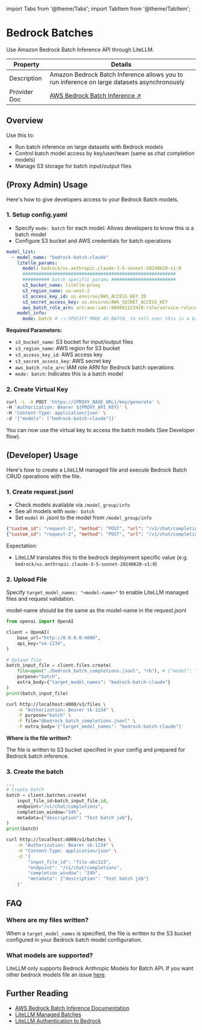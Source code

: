 import Tabs from '@theme/Tabs';
import TabItem from '@theme/TabItem';

# Bedrock Batches

Use Amazon Bedrock Batch Inference API through LiteLLM.

| Property | Details |
|----------|---------|
| Description | Amazon Bedrock Batch Inference allows you to run inference on large datasets asynchronously |
| Provider Doc | [AWS Bedrock Batch Inference ↗](https://docs.aws.amazon.com/bedrock/latest/userguide/batch-inference.html) |

## Overview

Use this to:

- Run batch inference on large datasets with Bedrock models
- Control batch model access by key/user/team (same as chat completion models)
- Manage S3 storage for batch input/output files

## (Proxy Admin) Usage

Here's how to give developers access to your Bedrock Batch models.

### 1. Setup config.yaml

- Specify `mode: batch` for each model: Allows developers to know this is a batch model
- Configure S3 bucket and AWS credentials for batch operations

```yaml showLineNumbers title="litellm_config.yaml"
model_list:
  - model_name: "bedrock-batch-claude"
    litellm_params:
      model: bedrock/us.anthropic.claude-3-5-sonnet-20240620-v1:0
      #########################################################
      ########## batch specific params ########################
      s3_bucket_name: litellm-proxy
      s3_region_name: us-west-2
      s3_access_key_id: os.environ/AWS_ACCESS_KEY_ID
      s3_secret_access_key: os.environ/AWS_SECRET_ACCESS_KEY
      aws_batch_role_arn: arn:aws:iam::888602223428:role/service-role/AmazonBedrockExecutionRoleForAgents_BB9HNW6V4CV
    model_info: 
      mode: batch # 👈 SPECIFY MODE AS BATCH, to tell user this is a batch model
```

**Required Parameters:**
- `s3_bucket_name`: S3 bucket for input/output files
- `s3_region_name`: AWS region for S3 bucket
- `s3_access_key_id`: AWS access key
- `s3_secret_access_key`: AWS secret key
- `aws_batch_role_arn`: IAM role ARN for Bedrock batch operations
- `mode: batch`: Indicates this is a batch model

### 2. Create Virtual Key

```bash showLineNumbers title="create_virtual_key.sh"
curl -L -X POST 'https://{PROXY_BASE_URL}/key/generate' \
-H 'Authorization: Bearer ${PROXY_API_KEY}' \
-H 'Content-Type: application/json' \
-d '{"models": ["bedrock-batch-claude"]}'
```

You can now use the virtual key to access the batch models (See Developer flow).

## (Developer) Usage

Here's how to create a LiteLLM managed file and execute Bedrock Batch CRUD operations with the file.

### 1. Create request.jsonl

- Check models available via `/model_group/info`
- See all models with `mode: batch`
- Set `model` in .jsonl to the model from `/model_group/info`

```json showLineNumbers title="bedrock_batch_completions.jsonl"
{"custom_id": "request-1", "method": "POST", "url": "/v1/chat/completions", "body": {"model": "bedrock-batch-claude", "messages": [{"role": "system", "content": "You are a helpful assistant."}, {"role": "user", "content": "Hello world!"}], "max_tokens": 1000}}
{"custom_id": "request-2", "method": "POST", "url": "/v1/chat/completions", "body": {"model": "bedrock-batch-claude", "messages": [{"role": "system", "content": "You are an unhelpful assistant."}, {"role": "user", "content": "Hello world!"}], "max_tokens": 1000}}
```

Expectation:

- LiteLLM translates this to the bedrock deployment specific value (e.g. `bedrock/us.anthropic.claude-3-5-sonnet-20240620-v1:0`)

### 2. Upload File

Specify `target_model_names: "<model-name>"` to enable LiteLLM managed files and request validation.

model-name should be the same as the model-name in the request.jsonl

<Tabs>
<TabItem value="python" label="Python">

```python showLineNumbers title="bedrock_batch.py"
from openai import OpenAI

client = OpenAI(
    base_url="http://0.0.0.0:4000",
    api_key="sk-1234",
)

# Upload file
batch_input_file = client.files.create(
    file=open("./bedrock_batch_completions.jsonl", "rb"), # {"model": "bedrock-batch-claude"} <-> {"model": "bedrock/us.anthropic.claude-3-5-sonnet-20240620-v1:0"}
    purpose="batch",
    extra_body={"target_model_names": "bedrock-batch-claude"}
)
print(batch_input_file)
```

</TabItem>
<TabItem value="curl" label="Curl">

```bash showLineNumbers title="Upload File"
curl http://localhost:4000/v1/files \
    -H "Authorization: Bearer sk-1234" \
    -F purpose="batch" \
    -F file="@bedrock_batch_completions.jsonl" \
    -F extra_body='{"target_model_names": "bedrock-batch-claude"}'
```

</TabItem>
</Tabs>

**Where is the file written?**:

The file is written to S3 bucket specified in your config and prepared for Bedrock batch inference.

### 3. Create the batch

<Tabs>
<TabItem value="python" label="Python">

```python showLineNumbers title="bedrock_batch.py"
...
# Create batch
batch = client.batches.create( 
    input_file_id=batch_input_file.id,
    endpoint="/v1/chat/completions",
    completion_window="24h",
    metadata={"description": "Test batch job"},
)
print(batch)
```

</TabItem>
<TabItem value="curl" label="Curl">

```bash showLineNumbers title="Create Batch Request"
curl http://localhost:4000/v1/batches \
    -H "Authorization: Bearer sk-1234" \
    -H "Content-Type: application/json" \
    -d '{
        "input_file_id": "file-abc123",
        "endpoint": "/v1/chat/completions",
        "completion_window": "24h",
        "metadata": {"description": "Test batch job"}
    }'
```

</TabItem>
</Tabs>

## FAQ

### Where are my files written?

When a `target_model_names` is specified, the file is written to the S3 bucket configured in your Bedrock batch model configuration.

### What models are supported?

LiteLLM only supports Bedrock Anthropic Models for Batch API. If you want other bedrock models file an issue [here](https://github.com/BerriAI/litellm/issues/new/choose).

## Further Reading

- [AWS Bedrock Batch Inference Documentation](https://docs.aws.amazon.com/bedrock/latest/userguide/batch-inference.html)
- [LiteLLM Managed Batches](../proxy/managed_batches)
- [LiteLLM Authentication to Bedrock](https://docs.litellm.ai/docs/providers/bedrock#boto3---authentication)
